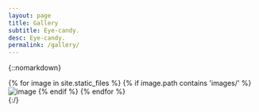 ```yaml
---
layout: page
title: Gallery
subtitle: Eye-candy.
desc: Eye-candy.
permalink: /gallery/
---
```

<!-- {{ site.baseurl }} -->
{::nomarkdown}
<div>
{% for image in site.static_files %}
    {% if image.path contains 'images/' %}
        <img src="{{ image.path }}" alt="image" />
    {% endif %}
{% endfor %}

</div>
{:/}
